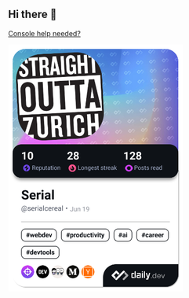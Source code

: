 ## Hi there 👋

<!--
**SerialDesign/SerialDesign** is a ✨ _special_ ✨ repository because its `README.md` (this file) appears on your GitHub profile.

Here are some ideas to get you started:

- 🔭 I’m currently working on ...
- 🌱 I’m currently learning ...
- 👯 I’m looking to collaborate on ...
- 🤔 I’m looking for help with ...
- 💬 Ask me about ...
- 📫 How to reach me: ...
- 😄 Pronouns: ...
- ⚡ Fun fact: ...
-->

<a href="[https://app.daily.dev/serialcereal](https://github.com/nvbn/thefuck?utm_source=slothbytes.beehiiv.com&utm_medium=newsletter&utm_campaign=automate-your-life-with-python&_bhlid=7c27ac7ee2f0192149b6b72d25a8aa87616352d4)" target="_blank">Console help needed?</a>

<a href="https://app.daily.dev/serialcereal"><img src="./devcard.png" width="356" alt="Serial's Daily Dev Card"/></a>
